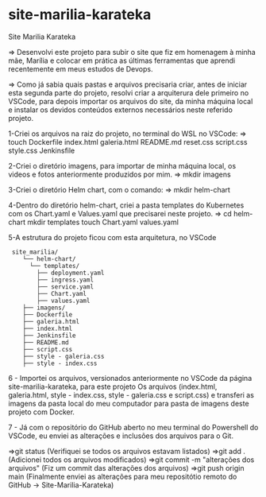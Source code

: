 # site-marilia-karateka
Site Marilia Karateka 

=> Desenvolvi este projeto para subir o site que fiz em
homenagem à minha mãe, Marília e colocar em prática as 
últimas ferramentas que aprendi recentemente em meus estudos de Devops. 

=> Como já sabia quais pastas e arquivos precisaria criar, 
antes de iniciar esta segunda parte do projeto, resolvi criar a  arquiterura dele primeiro no VSCode, para depois importar os arquivos do site, da minha máquina local e instalar os devidos conteúdos externos necessários neste 
referido projeto.

1-Criei os arquivos na raiz do projeto, no terminal do WSL no VSCode: 
   => touch Dockerfile index.html galeria.html README.md reset.css script.css style.css Jenkinsfile

2-Criei o diretório imagens, para importar de minha máquina local, os videos e fotos anteriormente produzidos por mim.
   => mkdir imagens

3-Criei o diretório Helm chart, com o comando: 
   => mkdir helm-chart

4-Dentro do diretório helm-chart, criei a pasta templates do Kubernetes com os Chart.yaml e Values.yaml que precisarei
neste projeto. 
   => cd helm-chart
      mkdir templates
      touch Chart.yaml values.yaml

5-A estrutura do projeto ficou com esta arquitetura, no VSCode 

     site_marilia/
        └── helm-chart/  
          └── templates/ 
            ├── deployment.yaml 
            ├── ingress.yaml
            ├── service.yaml 
            ├── Chart.yaml
            ├── values.yaml
        ├── imagens/
        ├── Dockerfile
        ├── galeria.html
        ├── index.html
        ├── Jenkinsfile
        ├── README.md
        ├── script.css
        ├── style - galeria.css
        ├── style - index.css

6 - Importei os arquivos, versionados anteriormente no VSCode da página site-marilia-karateka, para este projeto 
    Os arquivos (index.html, galeria.html, style - index.css, style - galeria.css e script.css) e transferi as imagens da pasta local 
    do meu computador para pasta de imagens deste projeto com Docker.

7 - Já com o repositório do GitHub aberto no meu terminal do Powershell do VSCode, eu enviei as alterações e inclusões dos arquivos para o Git.

   =>git status (Verifiquei se todos os arquivos estavam listados)
   =>git add . (Adicionei todos os arquivos modificados)
   =>git commit -m "alterações dos arquivos" (Fiz um commit das alterações dos arquivos)
   =>git push origin main (Finalmente enviei as alterações para meu repositótio remoto do GitHub -> Site-Marilia-Karateka)

    



